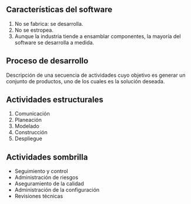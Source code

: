 ## Características del software

1. No se fabrica: se desarrolla.
2. No se estropea.
3. Aunque la industria tiende a ensamblar componentes, la mayoría del software se desarrolla a medida.

## Proceso de desarrollo

Descripción de una secuencia de actividades cuyo objetivo es generar un conjunto de productos, uno de los cuales es la solución deseada.


## Actividades estructurales
1. Comunicación
2. Planeación
3. Modelado
4. Construcción
5. Despliegue

## Actividades sombrilla
- Seguimiento y control
- Administración de riesgos
- Aseguramiento de la calidad
- Administración de la configuración
- Revisiones técnicas

